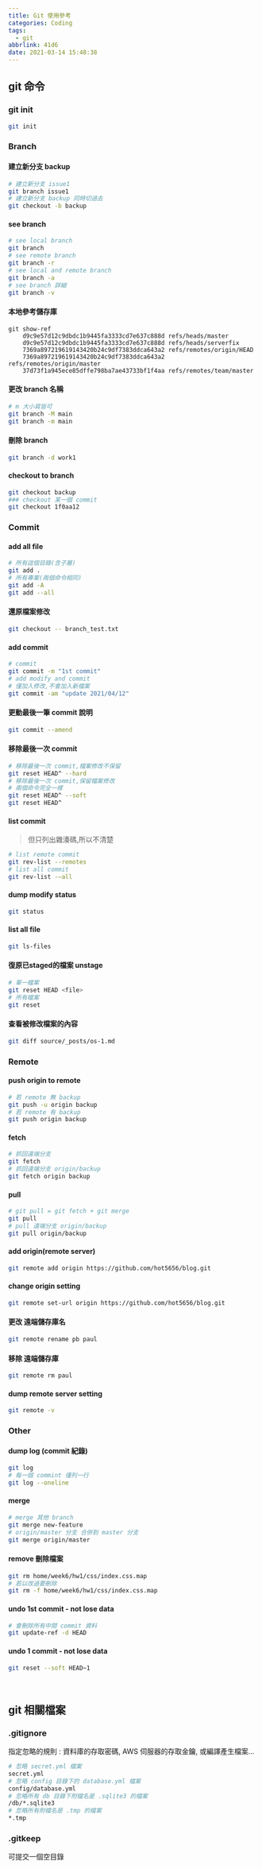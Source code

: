 ```yaml
---
title: Git 使用參考
categories: Coding
tags:
  - git
abbrlink: 41d6
date: 2021-03-14 15:48:38
---
```


## git 命令

### git init
``` bash
git init
```

### Branch
#### 建立新分支 backup
``` bash
# 建立新分支 issue1
git branch issue1
# 建立新分支 backup 同時切過去
git checkout -b backup
```
<!--more-->

#### see branch
``` bash
# see local branch
git branch
# see remote branch
git branch -r
# see local and remote branch
git branch -a
# see branch 詳細
git branch -v 
```

#### 本地參考儲存庫
``` branch
git show-ref
	d9c9e57d12c9dbdc1b9445fa3333cd7e637c888d refs/heads/master
	d9c9e57d12c9dbdc1b9445fa3333cd7e637c888d refs/heads/serverfix
	7369a897219619143420b24c9df7383ddca643a2 refs/remotes/origin/HEAD
	7369a897219619143420b24c9df7383ddca643a2 refs/remotes/origin/master
	37d73f1a945ece85dffe798ba7ae43733bf1f4aa refs/remotes/team/master
```

#### 更改 branch 名稱
``` bash
# m 大小寫皆可
git branch -M main
git branch -m main
```

#### 刪除 branch
``` bash
git branch -d work1
```

#### checkout to branch
``` bash
git checkout backup
### checkout 某一個 commit
git checkout 1f0aa12
```


### Commit
#### add all file
``` bash
# 所有這個目錄(含子層)
git add .
# 所有專案(兩個命令相同)
git add -A
git add --all 
```

#### 還原檔案修改
``` bash
git checkout -- branch_test.txt
```

#### add commit
``` bash
# commit
git commit -m "1st commit"
# add modify and commit
# 僅加入修改,不會加入新檔案
git commit -am "update 2021/04/12"
```

#### 更動最後一筆 commit 說明
``` bash
git commit --amend
```

#### 移除最後一次 commit
``` bash
# 移除最後一次 commit,檔案修改不保留
git reset HEAD^ --hard
# 移除最後一次 commit,保留檔案修改
# 兩個命令完全一樣
git reset HEAD^ --soft
git reset HEAD^
```

#### list commit 
> 但只列出雜湊碼,所以不清楚
``` bash
# list remote commit
git rev-list --remotes
# list all commit
git rev-list -–all
```

#### dump modify status
``` bash
git status
```

#### list all file
``` bash
git ls-files
```

#### 復原已staged的檔案 unstage
``` bash
# 單一檔案
git reset HEAD <file>
# 所有檔案
git reset
```

#### 查看被修改檔案的內容
``` bash
git diff source/_posts/os-1.md
```


### Remote

#### push origin to remote
``` bash
# 若 remote 無 backup
git push -u origin backup
# 若 remote 有 backup
git push origin backup
```

#### fetch
``` bash
# 抓回遠端分支
git fetch
# 抓回遠端分支 origin/backup
git fetch origin backup
```

#### pull
``` bash
# git pull = git fetch + git merge
git pull
# pull 遠端分支 origin/backup
git pull origin/backup
```

#### add origin(remote server)
``` bash
git remote add origin https://github.com/hot5656/blog.git
```

#### change origin setting
``` bash
git remote set-url origin https://github.com/hot5656/blog.git
```

#### 更改 遠端儲存庫名
``` bash
git remote rename pb paul
```

#### 移除 遠端儲存庫
``` bash
git remote rm paul
```

#### dump remote server setting
``` bash
git remote -v
```

### Other 

#### dump log (commit 紀錄)
``` bash
git log
# 每一個 commint 僅列一行
git log --oneline
```

#### merge
``` bash
# merge 其他 branch
git merge new-feature
# origin/master 分支 合併到 master 分支
git merge origin/master
```

#### remove 刪除檔案
``` bash
git rm home/week6/hw1/css/index.css.map
# 若以改過要刪除
git rm -f home/week6/hw1/css/index.css.map
```

#### undo 1st commit - not lose data
``` bash
# 會刪除所有中間 commit 資料
git update-ref -d HEAD
```

#### undo 1 commit - not lose data
``` bash
git reset --soft HEAD~1
```

<br>

## git 相關檔案

### .gitignore
指定忽略的規則 : 資料庫的存取密碼, AWS 伺服器的存取金鑰, 或編譯產生檔案...
``` bash
# 忽略 secret.yml 檔案
secret.yml
# 忽略 config 目錄下的 database.yml 檔案
config/database.yml
# 忽略所有 db 目錄下附檔名是 .sqlite3 的檔案
/db/*.sqlite3
# 忽略所有附檔名是 .tmp 的檔案
*.tmp
```

### .gitkeep
可提交一個空目錄



